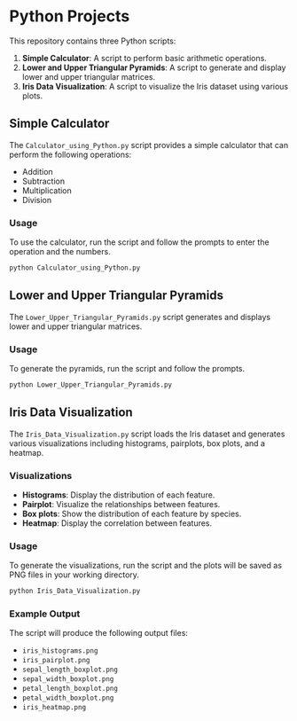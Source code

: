
# Python Projects

This repository contains three Python scripts:

1. **Simple Calculator**: A script to perform basic arithmetic operations.
2. **Lower and Upper Triangular Pyramids**: A script to generate and display lower and upper triangular matrices.
3. **Iris Data Visualization**: A script to visualize the Iris dataset using various plots.

## Simple Calculator

The `Calculator_using_Python.py` script provides a simple calculator that can perform the following operations:

- Addition
- Subtraction
- Multiplication
- Division

### Usage

To use the calculator, run the script and follow the prompts to enter the operation and the numbers.

```sh
python Calculator_using_Python.py
```

## Lower and Upper Triangular Pyramids

The `Lower_Upper_Triangular_Pyramids.py` script generates and displays lower and upper triangular matrices.

### Usage

To generate the pyramids, run the script and follow the prompts.

```sh
python Lower_Upper_Triangular_Pyramids.py
```

## Iris Data Visualization

The `Iris_Data_Visualization.py` script loads the Iris dataset and generates various visualizations including histograms, pairplots, box plots, and a heatmap.

### Visualizations

- **Histograms**: Display the distribution of each feature.
- **Pairplot**: Visualize the relationships between features.
- **Box plots**: Show the distribution of each feature by species.
- **Heatmap**: Display the correlation between features.

### Usage

To generate the visualizations, run the script and the plots will be saved as PNG files in your working directory.

```sh
python Iris_Data_Visualization.py
```

### Example Output

The script will produce the following output files:
- `iris_histograms.png`
- `iris_pairplot.png`
- `sepal_length_boxplot.png`
- `sepal_width_boxplot.png`
- `petal_length_boxplot.png`
- `petal_width_boxplot.png`
- `iris_heatmap.png`

